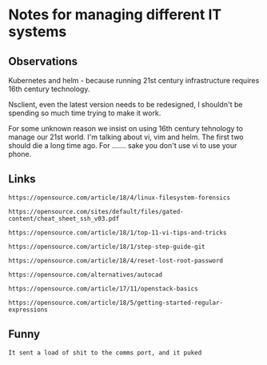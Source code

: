 # Notes for managing different IT systems


## Observations

Kubernetes and helm - because running 21st century infrastructure requires 16th century technology.

Nsclient, even the latest version needs to be redesigned, I shouldn't be spending so much time trying to make it work.

For some unknown reason we insist on using 16th century tehnology to manage our 21st world. I'm talking about vi, vim and helm. The first two should die a long time ago. For ....... sake you don't use vi to use your phone. 



## Links
```https://opensource.com/article/18/4/linux-filesystem-forensics```

```https://opensource.com/sites/default/files/gated-content/cheat_sheet_ssh_v03.pdf```

```https://opensource.com/article/18/1/top-11-vi-tips-and-tricks```

```https://opensource.com/article/18/1/step-step-guide-git```

```https://opensource.com/article/18/4/reset-lost-root-password```

```https://opensource.com/alternatives/autocad```

```https://opensource.com/article/17/11/openstack-basics```

```https://opensource.com/article/18/5/getting-started-regular-expressions```

## Funny

`It sent a load of shit to the comms port, and it puked`
